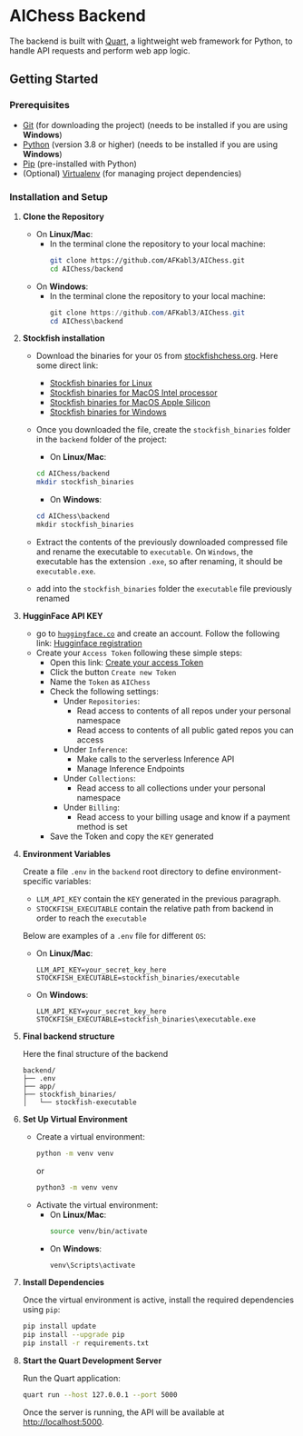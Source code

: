 # AIChess Backend

The backend is built with [Quart](https://quart.palletsprojects.com/en/latest/), a lightweight web framework for Python, to handle API requests and perform web app logic.

## Getting Started

### Prerequisites
- [Git](https://git-scm.com) (for downloading the project) (needs to be installed if you are using **Windows**)
- [Python](https://www.python.org/) (version 3.8 or higher) (needs to be installed if you are using **Windows**)
- [Pip](https://pip.pypa.io/en/stable/) (pre-installed with Python)
- (Optional) [Virtualenv](https://virtualenv.pypa.io/en/latest/) (for managing project dependencies)


### Installation and Setup

1. **Clone the Repository**

   

   - On **Linux/Mac**:
     - In the terminal clone the repository to your local machine:
         ```bash
         git clone https://github.com/AFKabl3/AIChess.git
         cd AIChess/backend
         ```
   - On **Windows**:
     - In the terminal clone the repository to your local machine:  
         ```powershell
         git clone https://github.com/AFKabl3/AIChess.git
         cd AIChess\backend
         ```


2. **Stockfish installation**

   - Download the binaries for your `OS` from [stockfishchess.org](https://stockfishchess.org).
      Here some direct link:
     - [Stockfish binaries for Linux](https://github.com/official-stockfish/Stockfish/releases/latest/download/stockfish-ubuntu-x86-64-avx2.tar)
     - [Stockfish binaries for MacOS Intel processor](https://github.com/official-stockfish/Stockfish/releases/latest/download/stockfish-macos-x86-64-avx2.tar)   
     - [Stockfish binaries for MacOS Apple Silicon](https://github.com/official-stockfish/Stockfish/releases/latest/download/stockfish-macos-m1-apple-silicon.tar)   
     - [Stockfish binaries for Windows](https://github.com/official-stockfish/Stockfish/releases/latest/download/stockfish-windows-x86-64-avx2.zip)


   - Once you downloaded the file, create the `stockfish_binaries` folder in the `backend` folder of the project:

     - On **Linux/Mac**:
      ```bash
      cd AIChess/backend
      mkdir stockfish_binaries
      ```
     - On **Windows**:
      ```powershell
      cd AIChess\backend
      mkdir stockfish_binaries
       ```

   - Extract the contents of the previously downloaded compressed file and rename the executable to `executable`.
   On `Windows`, the executable has the extension `.exe`, so after renaming, it should be `executable.exe`.

   - add into the `stockfish_binaries` folder the `executable` file previously renamed



3. **HugginFace API KEY**
   - go to [`huggingface.co`](https://huggingface.co/) and create an account. Follow the following link: [Hugginface registration](https://huggingface.co/join)
   - Create your `Access Token` following these simple steps: 
     - Open this link: [Create your access Token](https://huggingface.co/settings/tokens)
     - Click the button `Create new Token`
     - Name the `Token` as `AIChess`
     - Check the following settings:
        - Under `Repositories`:
          - Read access to contents of all repos under your personal namespace
          - Read access to contents of all public gated repos you can access
        - Under `Inference`:
          - Make calls to the serverless Inference API
          - Manage Inference Endpoints
        - Under `Collections`:
          - Read access to all collections under your personal namespace
        - Under `Billing`:
          - Read access to your billing usage and know if a payment method is set
      - Save the Token and copy the `KEY` generated


4. **Environment Variables**

   Create a file `.env` in the `backend` root directory to define environment-specific variables:

   - `LLM_API_KEY` contain the `KEY` generated in the previous paragraph.
   - `STOCKFISH_EXECUTABLE` contain the relative path from
     backend in order to reach the `executable`

   Below are examples of a `.env` file for different `OS`:

   - On **Linux/Mac**:
     ```plain
     LLM_API_KEY=your_secret_key_here
     STOCKFISH_EXECUTABLE=stockfish_binaries/executable
     ```
   - On **Windows**:
     ```plain
     LLM_API_KEY=your_secret_key_here
     STOCKFISH_EXECUTABLE=stockfish_binaries\executable.exe
     ```


5. **Final backend structure**

   Here the final structure of the backend

   ```plain
   backend/
   ├── .env
   ├── app/
   ├── stockfish_binaries/
   │   └── stockfish-executable
   ```


6. **Set Up Virtual Environment**

   - Create a virtual environment:
      ```bash
      python -m venv venv
      ```
      or
      ```bash
      python3 -m venv venv
      ```
   - Activate the virtual environment:
       - On **Linux/Mac**:
         ```bash
         source venv/bin/activate
         ```
       - On **Windows**:
         ```powershell
         venv\Scripts\activate
         ```


7. **Install Dependencies**

   Once the virtual environment is active, install the required dependencies using `pip`:

   ```bash
   pip install update
   pip install --upgrade pip
   pip install -r requirements.txt
   ```


8. **Start the Quart Development Server**

   Run the Quart application:

   ```bash
   quart run --host 127.0.0.1 --port 5000
   ```
   Once the server is running, the API will be available at [http://localhost:5000](http://localhost:5000).

